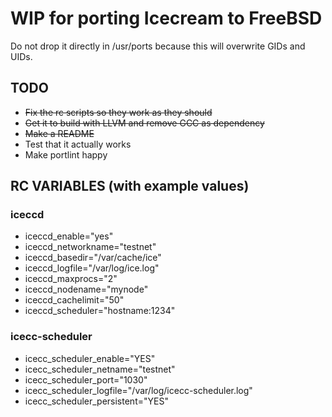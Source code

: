 # WIP for porting Icecream to FreeBSD
Do not drop it directly in /usr/ports because this will overwrite GIDs and UIDs.

## TODO
- ~~Fix the rc scripts so they work as they should~~
- ~~Get it to build with LLVM and remove GCC as dependency~~
- ~~Make a README~~
- Test that it actually works
- Make portlint happy

## RC VARIABLES (with example values)
### iceccd
- iceccd_enable="yes"
- iceccd_networkname="testnet"
- iceccd_basedir="/var/cache/ice"
- iceccd_logfile="/var/log/ice.log"
- iceccd_maxprocs="2"
- iceccd_nodename="mynode"
- iceccd_cachelimit="50"
- iceccd_scheduler="hostname:1234"

### icecc-scheduler
- icecc_scheduler_enable="YES"
- icecc_scheduler_netname="testnet"
- icecc_scheduler_port="1030"
- icecc_scheduler_logfile="/var/log/icecc-scheduler.log"
- icecc_scheduler_persistent="YES"
